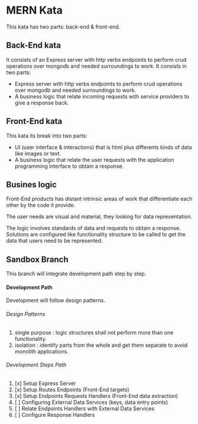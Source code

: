 # MERN Kata
This kata has two parts: back-end & front-end.

## Back-End kata
It consists of an Express server with http verbs endpoints to perform crud operations over mongodb and needed surroundings to work.
It consists in two parts:
* Express server with http verbs endpoints to perform crud operations over mongodb and needed surroundings to work.
* A business logic that relate incoming requests with service providers to give a response back.


## Front-End kata
This kata its break into two parts:
* UI (user interface & interactions) that is html plus differents kinds of data like images or text.
* A business logic that relate the user requests with the application programming interface to obtain a response.


## Busines logic
Front-End products has distant intrinsic areas of work that differentiate each other by the code it provide.

The user needs are visual and material, they looking for data representation.

The logic involves standards of data and requests to obtain a response. Solutions are configured like functionality structure to be called to get the data that users need to be represented.


## Sandbox Branch
This branch will integrate development path step by step.

#### Development Path
Development will follow design patterns.

###### Design Patterns
1. single purpose : logic structures shall not perform more than one functionality.
2. isolation : identify parts from the whole and get them separate to avoid monolith applications.

###### Development Steps Path
1. [x] Setup Express Server
2. [x] Setup Routes Endpoints (Front-End targets)
3. [x] Setup Endpoints Requests Handlers (Front-End data extraction)
4. [ ] Configuring External Data Services (keys, data entry points)
5. [ ] Relate Endpoints Handlers with External Data Services
6. [ ] Configure Response Handlers
